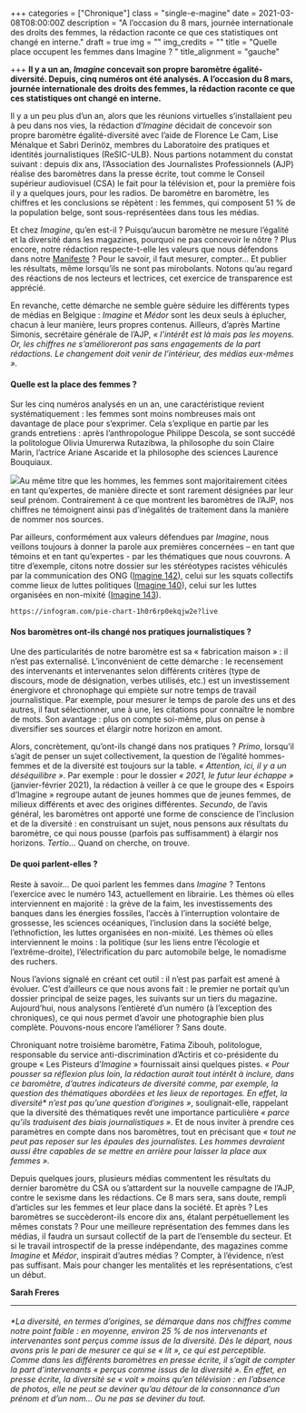 +++
categories = ["Chronique"]
class = "single-e-magine"
date = 2021-03-08T08:00:00Z
description = "A l’occasion du 8 mars, journée internationale des droits des femmes, la rédaction raconte ce que ces statistiques ont changé en interne."
draft = true
img = ""
img_credits = ""
title = "Quelle place occupent les femmes dans Imagine ? "
title_alignment = "gauche"

+++
**Il y a un an, _Imagine_ concevait son propre baromètre égalité-diversité. Depuis, cinq numéros ont été analysés. A l’occasion du 8 mars, journée internationale des droits des femmes, la rédaction raconte ce que ces statistiques ont changé en interne.**

Il y a un peu plus d’un an, alors que les réunions virtuelles s’installaient peu à peu dans nos vies, la rédaction d’_Imagine_ décidait de concevoir son propre baromètre égalité-diversité avec l’aide de Florence Le Cam, Lise Ménalque et Sabri Derinöz, membres du Laboratoire des pratiques et identités journalistiques (ReSIC-ULB). Nous partions notamment du constat suivant : depuis dix ans, l’Association des Journalistes Professionnels (AJP) réalise des baromètres dans la presse écrite, tout comme le Conseil supérieur audiovisuel (CSA) le fait pour la télévision et, pour la première fois il y a quelques jours, pour les radios. De baromètre en baromètre, les chiffres et les conclusions se répètent : les femmes, qui composent 51 % de la population belge, sont sous-représentées dans tous les médias.

Et chez _Imagine_, qu’en est-il ? Puisqu’aucun baromètre ne mesure l’égalité et la diversité dans les magazines, pourquoi ne pas concevoir le nôtre ? Plus encore, notre rédaction respecte-t-elle les valeurs que nous défendons dans notre [Manifeste](https://www.imagine-magazine.com/notre-manifeste/) ? Pour le savoir, il faut mesurer, compter… Et publier les résultats, même lorsqu’ils ne sont pas mirobolants. Notons qu’au regard des réactions de nos lecteurs et lectrices, cet exercice de transparence est apprécié.

En revanche, cette démarche ne semble guère séduire les différents types de médias en Belgique : _Imagine_ et _Médor_ sont les deux seuls à éplucher, chacun à leur manière, leurs propres contenus. Ailleurs, d’après Martine Simonis, secrétaire générale de l’AJP, _« l’intérêt est là mais pas les moyens. Or, les chiffres ne s’amélioreront pas sans engagements de la part rédactions. Le changement doit venir de l’intérieur, des médias eux-mêmes »._

#### Quelle est la place des femmes ?

Sur les cinq numéros analysés en un an, une caractéristique revient systématiquement : les femmes sont moins nombreuses mais ont davantage de place pour s’exprimer. Cela s’explique en partie par les grands entretiens : après l’anthropologue Philippe Descola, se sont succédé la politologue Olivia Umurerwa Rutazibwa, la philosophe du soin Claire Marin, l’actrice Ariane Ascaride et la philosophe des sciences Laurence Bouquiaux.

![](https://res.cloudinary.com/drg3m95yg/image/upload/c_limit,dpr_auto,q_70,w_1000,f_auto/v1615066909/Unes_1_lipe8y.jpg)Au même titre que les hommes, les femmes sont majoritairement citées en tant qu’expertes, de manière directe et sont rarement désignées par leur seul prénom. Contrairement à ce que montrent les baromètres de l’AJP, nos chiffres ne témoignent ainsi pas d’inégalités de traitement dans la manière de nommer nos sources.

Par ailleurs, conformément aux valeurs défendues par _Imagine_, nous veillons toujours à donner la parole aux premières concernées – en tant que témoins et en tant qu’expertes - par les thématiques que nous couvrons. A titre d’exemple, citons notre dossier sur les stéréotypes racistes véhiculés par la communication des ONG ([Imagine 142](https://kiosque.imagine-magazine.com/)), celui sur les squats collectifs comme lieux de luttes politiques ([Imagine 140](https://kiosque.imagine-magazine.com/)), celui sur les luttes organisées en non-mixité ([Imagine 143](https://www.imagine-magazine.com/numero-en-cours/)).

    https://infogram.com/pie-chart-1h0r6rp0ekqjw2e?live

#### Nos baromètres ont-ils changé nos pratiques journalistiques ?

Une des particularités de notre baromètre est sa « fabrication maison » : il n’est pas externalisé. L’inconvénient de cette démarche : le recensement des intervenants et intervenantes selon différents critères (type de discours, mode de désignation, verbes utilisés, etc.) est un investissement énergivore et chronophage qui empiète sur notre temps de travail journalistique. Par exemple, pour mesurer le temps de parole des uns et des autres, il faut sélectionner, une à une, les citations pour connaître le nombre de mots. Son avantage : plus on compte soi-même, plus on pense à diversifier ses sources et élargir notre horizon en amont.

Alors, concrètement, qu’ont-ils changé dans nos pratiques ? _Primo_, lorsqu’il s’agit de penser un sujet collectivement, la question de l’égalité hommes-femmes et de la diversité est toujours sur la table. _« Attention, ici, il y a un déséquilibre »_. Par exemple : pour le dossier _« 2021, le futur leur échappe »_ (janvier-février 2021), la rédaction à veiller à ce que le groupe des « Espoirs d’Imagine » regroupe autant de jeunes hommes que de jeunes femmes, de milieux différents et avec des origines différentes. _Secundo_, de l’avis général, les baromètres ont apporté une forme de conscience de l’inclusion et de la diversité : en construisant un sujet, nous pensons aux résultats du baromètre, ce qui nous pousse (parfois pas suffisamment) à élargir nos horizons. _Tertio_… Quand on cherche, on trouve.

#### De quoi parlent-elles ?

Reste à savoir… De quoi parlent les femmes dans _Imagine_ ? Tentons l’exercice avec le numéro 143, actuellement en librairie. Les thèmes où elles interviennent en majorité : la grève de la faim, les investissements des banques dans les énergies fossiles, l’accès à l’interruption volontaire de grossesse, les sciences océaniques, l’inclusion dans la société belge, l’ethnofiction, les luttes organisées en non-mixité. Les thèmes où elles interviennent le moins : la politique (sur les liens entre l’écologie et l’extrême-droite), l’électrification du parc automobile belge, le nomadisme des ruchers.

Nous l’avions signalé en créant cet outil : il n’est pas parfait est amené à évoluer. C’est d’ailleurs ce que nous avons fait : le premier ne portait qu’un dossier principal de seize pages, les suivants sur un tiers du magazine. Aujourd’hui, nous analysons l’entièreté d’un numéro (à l’exception des chroniques), ce qui nous permet d’avoir une photographie bien plus complète. Pouvons-nous encore l’améliorer ? Sans doute.

Chroniquant notre troisième baromètre, Fatima Zibouh, politologue, responsable du service anti-discrimination d’Actiris et co-présidente du groupe « Les Pisteurs d’_Imagine_ » fournissait ainsi quelques pistes. _« Pour pousser sa réflexion plus loin, la rédaction aurait tout intérêt à inclure, dans ce baromètre, d’autres indicateurs de diversité comme, par exemple, la question des thématiques abordées et les lieux de reportages. En effet, la diversité* n’est pas qu’une question d’origines »_, soulignait-elle, rappelant que la diversité des thématiques revêt une importance particulière _« parce qu’ils traduisent des biais journalistiques »._ Et de nous inviter à prendre ces paramètres en compte dans nos baromètres, tout en précisant que _« tout ne peut pas reposer sur les épaules des journalistes. Les hommes devraient aussi être capables de se mettre en arrière pour laisser la place aux femmes »._

Depuis quelques jours, plusieurs médias commentent les résultats du dernier baromètre du CSA ou s’attardent sur la nouvelle campagne de l’AJP, contre le sexisme dans les rédactions. Ce 8 mars sera, sans doute, rempli d’articles sur les femmes et leur place dans la société. Et après ? Les baromètres se succèderont-ils encore dix ans, étalant perpétuellement les mêmes constats ? Pour une meilleure représentation des femmes dans les médias, il faudra un sursaut collectif de la part de l’ensemble du secteur. Et si le travail introspectif de la presse indépendante, des magazines comme _Imagine_ et _Médor_, inspirait d’autres médias ? Compter, à l’évidence, n’est pas suffisant. Mais pour changer les mentalités et les représentations, c’est un début.

**Sarah Freres**

***

###### *La diversité, en termes d’origines, se démarque dans nos chiffres comme notre point faible : en moyenne, environ 25 % de nos intervenants et intervenantes sont perçus comme issus de la diversité. Dès le départ, nous avons pris le pari de mesurer ce qui se « lit », ce qui est perceptible. Comme dans les différents baromètres en presse écrite, il s’agit de compter la part d’intervenants _« perçus comme issus de la diversité »._ En effet, en presse écrite, la diversité se « voit » moins qu’en télévision : en l’absence de photos, elle ne peut se deviner qu’au détour de la consonnance d’un prénom et d’un nom… Ou ne pas se deviner du tout.